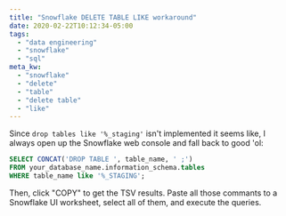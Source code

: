 ```yaml
---
title: "Snowflake DELETE TABLE LIKE workaround"
date: 2020-02-22T10:12:34-05:00
tags:
  - "data engineering"
  - "snowflake"
  - "sql"
meta_kw:
  - "snowflake"
  - "delete"
  - "table"
  - "delete table"
  - "like"
---
```


Since `drop tables like '%_staging'` isn't implemented it seems like, I always open up the Snowflake web console and fall back to good 'ol:

```sql
SELECT CONCAT('DROP TABLE ', table_name, ' ;')
FROM your_database_name.information_schema.tables
WHERE table_name like '%_STAGING';
```

Then, click "COPY" to get the TSV results. Paste all those commants to a Snowflake UI worksheet, select all of them, and execute the queries.
